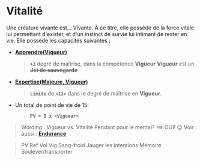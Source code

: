 # Vitalité

Une créature vivante est...  Vivante. 
À ce titre, elle possède de la force vitale lui permettant d'exister, et d'un instinct de survie lui intimant de rester en vie. 
Elle possède les capacités suivantes :
* **[Apprendre(Vigueur)](###)**
    > **`+3`** degré de maîtrise, dans la compétence **Vigueur**
   > **Vigueur** est un ~~**Jet de sauvegarde**~~
* **[Expertise(Majeure, Vigueur)](https://trello.com/c/0EKOzT2h)**
    > **`Limite`** de **`<12>`** dans le degré de maîtrise en **Vigueur**.
* Un total de point de vie de 15:
    > **`PV = 5 x <Vigueur>`**

> Wording : Vigueur vs. Vitalité
> Pendant pour le mental? ==> OUI! 😑
> Voir aussi : **[Endurance](https://trello.com/c/AlqwWdQT)**

> PV
Ref
Vol
Vig
Sang-froid
Jauger les intentions
Mémoire
Soulever/transporter
